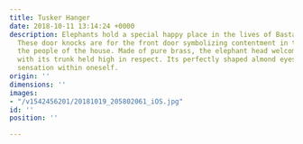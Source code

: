 ```yaml
---
title: Tusker Hanger
date: 2018-10-11 13:14:24 +0000
description: Elephants hold a special happy place in the lives of Bastar tribals.
  These door knocks are for the front door symbolizing contentment in the lives of
  the people of the house. Made of pure brass, the elephant head welcomes everyone
  with its trunk held high in respect. Its perfectly shaped almond eyes emit a calming
  sensation within oneself.
origin: ''
dimensions: ''
images:
- "/v1542456201/20181019_205802061_iOS.jpg"
id: ''
position: ''

---
```

